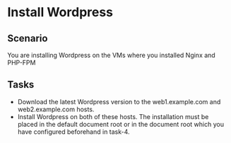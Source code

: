 # Install Wordpress

## Scenario
You are installing Wordpress on the VMs where you installed Nginx and PHP-FPM

## Tasks
* Download the latest Wordpress version to the web1.example.com and web2.example.com hosts.
* Install Wordpress on both of these hosts. The installation must be placed in the default document root or in the document root which you have configured beforehand in task-4. 
